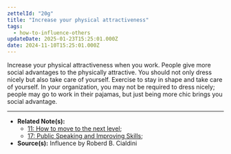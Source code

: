 ```yaml
---
zettelId: "20g"
title: "Increase your physical attractiveness"
tags:
  - how-to-influence-others
updateDate: 2025-01-23T15:25:01.000Z
date: 2024-11-10T15:25:01.000Z
---
```


Increase your physical attractiveness when you work. People give more social advantages to the physically attractive. You should not only dress nicely but also take care of yourself. Exercise to stay in shape and take care of yourself. In your organization, you may not be required to dress nicely; people may go to work in their pajamas, but just being more chic brings you social advantage.

---

- **Related Note(s):**
  - [11: How to move to the next level](/notes/11/);
  - [17: Public Speaking and Improving Skills](/notes/17/);
- **Source(s):** Influence by Roberd B. Cialdini
